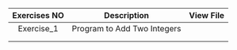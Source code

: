 | **Exercises NO** |       **Description**       | **View File** |
|:----------------:|:---------------------------:|:-------------:|
| Exercise_1       | Program to Add Two Integers |               |
|                  |                             |               |
|                  |                             |               |
